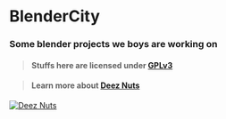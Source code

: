 # BlenderCity  
### Some blender projects we boys are working on  
> #### Stuffs here are licensed under [GPLv3](https://youtube.com/watch?v=dQw4w9WgXcQ "https://gnu.org/gpl-3")  

> #### Learn more about [Deez Nuts](https://youtube.com/watch?v=dQw4w9WgXcQ "https://mynty7.github.io")  

[![Deez Nuts](https://external-content.duckduckgo.com/iu/?u=https%3A%2F%2Ftse1.mm.bing.net%2Fth%3Fid%3DOIP.wx-1yaUltVBeTPTr2nGkRQHaEK%26pid%3DApi&f=1)](https://www.youtube.com/watch?v=dQw4w9WgXcQ "Clickable link")  
